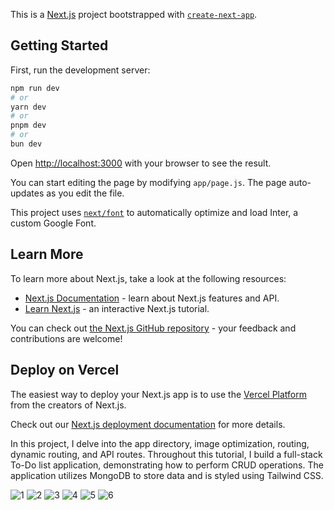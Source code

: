 This is a [Next.js](https://nextjs.org/) project bootstrapped with [`create-next-app`](https://github.com/vercel/next.js/tree/canary/packages/create-next-app).

## Getting Started

First, run the development server:

```bash
npm run dev
# or
yarn dev
# or
pnpm dev
# or
bun dev
```

Open [http://localhost:3000](http://localhost:3000) with your browser to see the result.

You can start editing the page by modifying `app/page.js`. The page auto-updates as you edit the file.

This project uses [`next/font`](https://nextjs.org/docs/basic-features/font-optimization) to automatically optimize and load Inter, a custom Google Font.

## Learn More

To learn more about Next.js, take a look at the following resources:

- [Next.js Documentation](https://nextjs.org/docs) - learn about Next.js features and API.
- [Learn Next.js](https://nextjs.org/learn) - an interactive Next.js tutorial.

You can check out [the Next.js GitHub repository](https://github.com/vercel/next.js/) - your feedback and contributions are welcome!

## Deploy on Vercel

The easiest way to deploy your Next.js app is to use the [Vercel Platform](https://vercel.com/new?utm_medium=default-template&filter=next.js&utm_source=create-next-app&utm_campaign=create-next-app-readme) from the creators of Next.js.

Check out our [Next.js deployment documentation](https://nextjs.org/docs/deployment) for more details.

In this project, I delve into the app directory, image optimization, routing, dynamic routing, and API routes. Throughout this tutorial, I build a full-stack To-Do list application, demonstrating how to perform CRUD operations. The application utilizes MongoDB to store data and is styled using Tailwind CSS.


![1](https://github.com/user-attachments/assets/0dec398c-520f-4438-a9b0-4e30d7e78bef)
![2](https://github.com/user-attachments/assets/4e6a12d8-2fb5-4f58-af37-5d409caab0df)
![3](https://github.com/user-attachments/assets/a0a3ebca-e57b-4549-a62b-819fece0a629)
![4](https://github.com/user-attachments/assets/7b423bf3-d566-49b6-8bb9-1aa27ff094bd)
![5](https://github.com/user-attachments/assets/e8b8f1f0-d519-4d5f-8f10-17711c1f69b0)
![6](https://github.com/user-attachments/assets/1f7ff8a9-3e3d-4ac9-abd5-893cadfcbcff)
